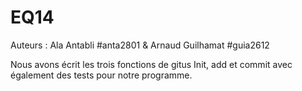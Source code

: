 # EQ14
Auteurs : Ala Antabli #anta2801 &  Arnaud Guilhamat #guia2612

Nous avons écrit les trois fonctions de gitus Init, add et commit avec également des tests pour notre programme. 

